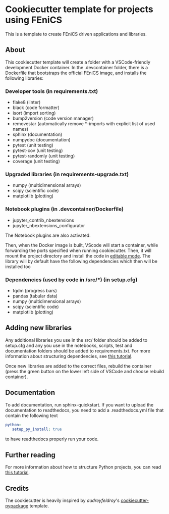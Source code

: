 # Cookiecutter template for projects using FEniCS
This is a template to create FEniCS driven applications and libraries.

## About
This cookiecutter template will create a folder with a VSCode-friendly development Docker container. In the .devcontainer folder, there is a Dockerfile that bootstraps the official FEniCS image, and installs the following libraries:

### Developer tools  (in requirements.txt)
 * flake8 (linter)
 * black (code formatter)
 * isort (import sorting)
 * bump2version (code version manager)
 * removestar (automatically remove *-imports with explicit list of used names)
 * sphinx (documentation)
 * numpydoc (documentation)
 * pytest (unit testing)
 * pytest-cov (unit testing)
 * pytest-randomly (unit testing)
 * coverage (unit testing)

### Upgraded libraries  (in requirements-upgrade.txt)
 * numpy (multidimensional arrays)
 * scipy (scientific code)
 * matplotlib (plotting)

### Notebook plugins (in .devcontainer/Dockerfile)
 * jupyter_contrib_nbextensions
 * jupyter_nbextensions_configurator

The Notebook plugins are also activated.

Then, when the Docker image is built, VScode will start a container, while forwarding the ports specified when running cookiecutter. Then, it will mount the project directory and install the code in [editable mode](https://packaging.python.org/guides/distributing-packages-using-setuptools/#working-in-development-mode). The library will by default have the following dependencies which then will be installed too

### Dependencies (used by code in /src/*) (in setup.cfg)
 * tqdm (progress bars)
 * pandas (tabular data)
 * numpy (multidimensional arrays)
 * scipy (scientific code)
 * matplotlib (plotting)

## Adding new libraries
Any additional libraries you use in the src/ folder should be added to setup.cfg and any you use in the notebooks, scripts, test and documentation folders should be added to requirements.txt. For more information about structuring dependencies, see [this tutorial](https://github.com/yngvem/python-project-structure).

Once new libraries are added to the correct files, rebuild the container (press the green button on the lower left side of VSCode and choose rebuild container).

## Documentation
To add documentation, run sphinx-quickstart. If you want to upload the documentation to readthedocs, you need to add a .readthedocs.yml file that contain the following text

```yaml
python:
   setup_py_install: true
```

to have readthedocs properly run your code.

## Further reading
For more information about how to structure Python projects, you can read [this tutorial](https://github.com/yngvem/python-project-structure).


## Credits
The cookiecutter is heavily inspired by *audreyfeldroy*'s [cookiecutter-pypackage](https://github.com/audreyfeldroy/cookiecutter-pypackage) template.